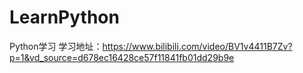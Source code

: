 # LearnPython
Python学习
学习地址：https://www.bilibili.com/video/BV1v4411B7Zv?p=1&vd_source=d678ec16428ce57f11841fb01dd29b9e
